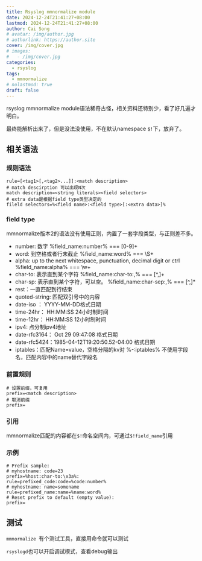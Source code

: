 ```yaml
---
title: Rsyslog mmnormalize module
date: 2024-12-24T21:41:27+08:00
lastmod: 2024-12-24T21:41:27+08:00
author: Cai Song
# avatar: /img/author.jpg
# authorlink: https://author.site
cover: /img/cover.jpg
# images:
#   - /img/cover.jpg
categories:
  - rsyslog
tags:
  - mmnormalize 
# nolastmod: true
draft: false
---
```


rsyslog mmnormalize module语法稀奇古怪，相关资料还特别少，看了好几遍才明白。

最终能解析出来了，但是没法没使用，不在默认namespace `$!`下，放弃了。

## 相关语法
### 规则语法
```config
rule=[<tag1>[,<tag2>...]]:<match description>
# match descirption 可以出现N次
match description=<string literals><field selectors>
# extra data是根据field type类型决定的
fileld selectors=%<field name>:<field type>[:<extra data>]%
```

### field type
mmnormalize版本2的语法没有使用正则，内置了一套字段类型，与正则差不多。
* number:  数字
    %field_name:number% === [0-9]+
* word:  到空格或者行末截止
    %field_name:word% ===  \S+
* alpha:   up to the next whitespace, punctuation, decimal digit or ctrl
    %field_name:alpha% === \w+
* char-to: 表示直到某个字符
    %field_name:char-to:,% === [^,]+
* char-sp: 表示直到某个字符，可以空。
    %field_name:char-sep:,% === [^,]*
* rest：一直匹配到行结束
* quoted-string: 匹配双引号中的内容
* date-iso ： YYYY-MM-DD格式日期
* time-24hr： HH:MM:SS 24小时制时间
* time-12hr： HH:MM:SS 12小时制时间
* ipv4: 点分制ipv4地址
* date-rfc3164： Oct 29 09:47:08 格式日期
* date-rfc5424：1985-04-12T19:20:50.52-04:00 格式日期
* iptables：匹配Name=value，空格分隔的kv对
    %-:iptables% 不使用字段名，匹配内容中的name替代字段名


### 前置规则
```config
# 设置前缀，可复用
prefix=<match description>
# 取消前缀
prefix=
```
### 引用
mmnormalize匹配的内容都在`$!`命名空间内，可通过`$!field_name`引用

### 示例
```config
# Prefix sample:
# myhostname: code=23
prefix=%host:char-to:\x3a%: 
rule=prefixed_code:code=%code:number%
# myhostname: name=somename
rule=prefixed_name:name=%name:word%
# Reset prefix to default (empty value):
prefix=
```

## 测试

`mmnormalize `有个测试工具，直接用命令就可以测试

 `rsyslogd`也可以开启调试模式，查看debug输出
